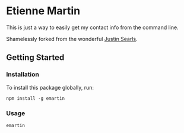 # Etienne Martin

This is just a way to easily get my contact info from the command line. 

Shamelessly forked from the wonderful [Justin Searls](https://github.com/searls).

## Getting Started

### Installation

To install this package globally, run:

```shell script
npm install -g emartin
```

### Usage

```shell script
emartin
```
